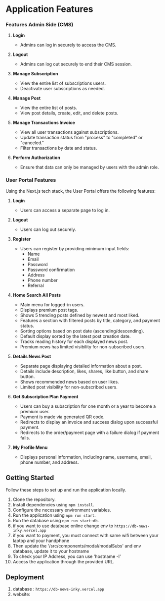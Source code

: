 # Application Features

### Features Admin Side (CMS)

1. **Login**

   - Admins can log in securely to access the CMS.

2. **Logout**

   - Admins can log out securely to end their CMS session.

3. **Manage Subscription**

   - View the entire list of subscriptions users.
   - Deactivate user subscriptions as needed.

4. **Manage Post**

   - View the entire list of posts.
   - View post details, create, edit, and delete posts.

5. **Manage Transactions Invoice**

   - View all user transactions against subscriptions.
   - Update transaction status from "process" to "completed" or "canceled."
   - Filter transactions by date and status.

6. **Perform Authorization**
   - Ensure that data can only be managed by users with the admin role.

### User Portal Features

Using the Next.js tech stack, the User Portal offers the following features:

1. **Login**

   - Users can access a separate page to log in.

2. **Logout**

   - Users can log out securely.

3. **Register**

   - Users can register by providing minimum input fields:
     - Name
     - Email
     - Password
     - Password confirmation
     - Address
     - Phone number
     - Referral

4. **Home Search All Posts**

   - Main menu for logged-in users.
   - Displays premium post tags.
   - Shows 5 trending posts defined by newest and most liked.
   - Features a section with filtered posts by title, category, and payment status.
   - Sorting options based on post date (ascending/descending).
   - Default display sorted by the latest post creation date.
   - Tracks reading history for each displayed news post.
   - Premium news has limited visibility for non-subscribed users.

5. **Details News Post**

   - Separate page displaying detailed information about a post.
   - Details include description, likes, shares, like button, and share button.
   - Shows recommended news based on user likes.
   - Limited post visibility for non-subscribed users.

6. **Get Subscription Plan Payment**

   - Users can buy a subscription for one month or a year to become a premium user.
   - Payment is made via generated QR code.
   - Redirects to display an invoice and success dialog upon successful payment.
   - Redirects to the order/payment page with a failure dialog if payment fails.

7. **My Profile Menu**
   - Displays personal information, including name, username, email, phone number, and address.

## Getting Started

Follow these steps to set up and run the application locally.

1. Clone the repository.
2. Install dependencies using `npm install`.
3. Configure the necessary environment variables.
4. Run the application using `npm run start`.
5. Run the database using `npm run start:db`.
6. if you want to use database online change env to `https://db-news-inky.vercel.app`
7. if you want to payment, you must connect with same wifi between your laptop and your handphone
8. Then update the '/src/components/modal/modalSubs' and env database, update it to your hostname
9. To check your IP Address, you can use 'hostname -I'
10. Access the application through the provided URL.

## Deployment

1. database : `https://db-news-inky.vercel.app`
2. website:

